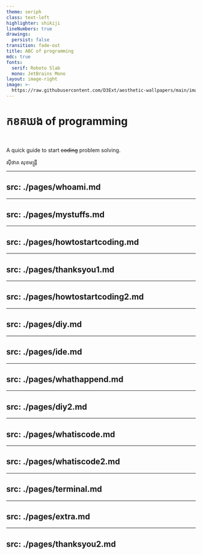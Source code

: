```yaml
---
theme: seriph
class: text-left
highlighter: shikiji
lineNumbers: true
drawings:
  persist: false
transition: fade-out
title: ABC of programming
mdc: true
fonts:
  serif: Roboto Slab
  mono: JetBrains Mono
layout: image-right
image: >-
  https://raw.githubusercontent.com/D3Ext/aesthetic-wallpapers/main/images/4k-keyboard.jpg
---
```


<div class='h-full flex flex-col'>

# <span class='khmer-font blue'>កខគឃង</span> of programming

<br>

<div class='flex'>
    <div class='mx-1 w-2 h-2 bg-blue rounded-xl animate-bounce' style='animation-duration: 0.7s' />
    <div class='mx-1 w-2 h-2 bg-red rounded-xl animate-bounce' style='animation-duration: 0.8s' />
    <div class='mx-1 w-2 h-2 bg-orange rounded-xl animate-bounce' style='animation-duration: 0.9s' />
    <div class='mx-1 w-2 h-2 bg-yellow rounded-xl animate-bounce' style='animation-duration: 1s' />
</div>

<p class='font-mono'>
A quick guide to start <span class="text-[#ff5555]"><s>coding</s></span> problem solving.
</p>

<div class='flex-1 flex flex-col justify-end'>
<p class='khmer-font px-auto'>
    ស៊ីថាត សុខមន្ត្រី
</p>
<!-- <div class='flex'> -->
<!-- <i class="fa-brands mr-1 fa-instagram blue"></i> -->
<!-- <i class="fa-brands mx-1 fa-linkedin orange"></i> -->
<!-- <i class="fa-brands mx-1 fa-x-twitter yellow"></i> -->
<!-- <i class="fa-brands mx-1 fa-youtube red"></i> -->
<!-- </div> -->
</div>
</div>

<!--
Thanks

We will talk about ...

Who this talks is for.

Question
-->

---
src: ./pages/whoami.md
---

---
src: ./pages/mystuffs.md
---

---
src: ./pages/howtostartcoding.md
---

---
src: ./pages/thanksyou1.md
---

---
src: ./pages/howtostartcoding2.md
---

---
src: ./pages/diy.md
---

---
src: ./pages/ide.md
---

---
src: ./pages/whathappend.md
---

---
src: ./pages/diy2.md
---

---
src: ./pages/whatiscode.md
---

---
src: ./pages/whatiscode2.md
---

---
src: ./pages/terminal.md
---

---
src: ./pages/extra.md
---

---
src: ./pages/thanksyou2.md
---
